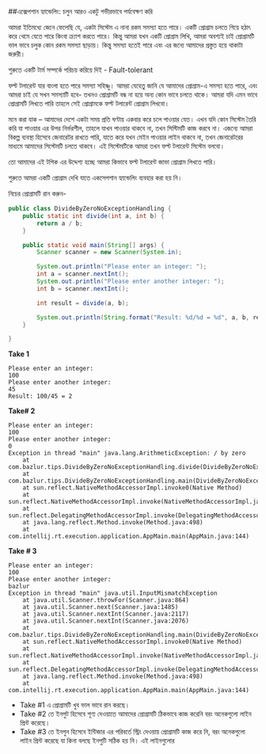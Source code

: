 ##এক্সেপশান হ্যান্ডেলিং: চলুন আরও একটু গভীরভাবে পর্যবেক্ষণ করি

আমরা ইতিমধ্যে জেনে ফেলেছি যে, একটা সিস্টেম এ নানা রকম সমস্যা হতে পারে। একটি প্রোগ্রাম চলতে গিয়ে হঠাৎ করে থেমে যেতে পারে কিংবা ক্র্যাশ করতে পারে। কিন্তু আমরা যখন একটি প্রোগ্রাম লিখি, আমরা অবশ্যই চাই প্রোগ্রামটি ভাল ভাবে চলুক কোন রকম সমস্যা ছাড়ায়।  কিন্তু সমস্যা হতেই পারে এবং এর জন্যে আমাদের প্রস্তুত হয়ে থাকাটা জরুরী। 

শুরুতে একটি টার্ম সম্পর্কে পরিচয় করিয়ে দিই - Fault-tolerant

ফল্ট টলারেন্ট যার বাংলা হতে পারে সমস্যা সহিষ্ণু। আমরা যেহেতু জানি যে আমাদের প্রোগ্রাম-এ সমস্যা হতে পারে, এবং আমরা চাই যে সখন সমস্যাটি হবে- তখনও প্রোগ্রামটি বন্ধ না হয়ে অন্য কোন ভাবে চলতে থাকে। আমরা যদি এমন ভাবে প্রোগ্রামটি লিখতে পারি তাহলে সেই প্রোগ্রামকে ফল্ট টলারেন্ট প্রোগ্রাম লিখবো। 

মনে করা যাক – আমাদের দেশে একটা সময় প্রতি ঘণ্টায় একবার করে চলে পাওয়ার যেত। এখন যদি কোন সিস্টেম তৈরি করি যা পাওয়ার এর উপর নির্ভরশীল, তাহলে যাখন পাওয়ার থাকবে না, তখন সিস্টিমটি কাজ করবে না। এজন্যে আমরা বিকল্প ব্যবস্থা হিসেবে জেনারেটর রাখতে পারি, যাতে করে যখন মেইন পাওয়ার লাইন থাকবে না, তখন জেনারেটরের মাধ্যমে আমাদের সিস্টেমটি চলতে থাকবে। এই সিস্টেমটিকে আমরা তখন ফল্ট টলারেন্ট সিস্টেম বলবো। 

তো আমাদের এই টপিক এর উদ্দেশ্য হচ্ছে আমরা কিভাবে ফল্ট টলারেন্ট জাভা প্রোগ্রাম লিখতে পারি। 

শুরুতে আমরা একটি প্রোগ্রাম দেখি যাতে একসেপশান হ্যান্ডেলিং ব্যবহার করা হয় নি। 

নিচের প্রোগ্রামটি রান করুন-

```java
public class DivideByZeroNoExceptionHandling {
    public static int divide(int a, int b) {
        return a / b;
    }

    public static void main(String[] args) {
        Scanner scanner = new Scanner(System.in);

        System.out.println("Please enter an integer: ");
        int a = scanner.nextInt();
        System.out.println("Please enter another integer: ");
        int b = scanner.nextInt();

        int result = divide(a, b);

        System.out.println(String.format("Result: %d/%d = %d", a, b, result));
    }

}
```

**Take 1**
```
Please enter an integer: 
100
Please enter another integer: 
45
Result: 100/45 = 2
```

**Take# 2**

```
Please enter an integer: 
100
Please enter another integer: 
0
Exception in thread "main" java.lang.ArithmeticException: / by zero
	at com.bazlur.tips.DivideByZeroNoExceptionHandling.divide(DivideByZeroNoExceptionHandling.java:11)
	at com.bazlur.tips.DivideByZeroNoExceptionHandling.main(DivideByZeroNoExceptionHandling.java:22)
	at sun.reflect.NativeMethodAccessorImpl.invoke0(Native Method)
	at sun.reflect.NativeMethodAccessorImpl.invoke(NativeMethodAccessorImpl.java:62)
	at sun.reflect.DelegatingMethodAccessorImpl.invoke(DelegatingMethodAccessorImpl.java:43)
	at java.lang.reflect.Method.invoke(Method.java:498)
	at com.intellij.rt.execution.application.AppMain.main(AppMain.java:144)
````

**Take # 3**

```
Please enter an integer: 
100
Please enter another integer: 
bazlur
Exception in thread "main" java.util.InputMismatchException
	at java.util.Scanner.throwFor(Scanner.java:864)
	at java.util.Scanner.next(Scanner.java:1485)
	at java.util.Scanner.nextInt(Scanner.java:2117)
	at java.util.Scanner.nextInt(Scanner.java:2076)
	at com.bazlur.tips.DivideByZeroNoExceptionHandling.main(DivideByZeroNoExceptionHandling.java:20)
	at sun.reflect.NativeMethodAccessorImpl.invoke0(Native Method)
	at sun.reflect.NativeMethodAccessorImpl.invoke(NativeMethodAccessorImpl.java:62)
	at sun.reflect.DelegatingMethodAccessorImpl.invoke(DelegatingMethodAccessorImpl.java:43)
	at java.lang.reflect.Method.invoke(Method.java:498)
	at com.intellij.rt.execution.application.AppMain.main(AppMain.java:144)
````


- Take #1 এ প্রোগ্রামটি খুব ভাল ভাবে রান করছে।
- Take #2 তে ইনপুট হিসেবে শূণ্য দেওয়াতে আমাদের প্রোগ্রামটি ঠিকভাবে কাজ করেনি বরং অনেকগুলো লাইন প্রিন্ট করেছে। 
- Take #3 তে ইনপুন হিসেবে ইন্টিজার এর পরিবর্তে স্ট্রিং দেওয়ায় প্রোগ্রামটি কাজ করে নি, বরং অনেকগুলো লাইন প্রিন্ট করেছে যা কিনা বলছে ইনপুটি সঠিক হয় নি। 
এই লাইনগুলোর
